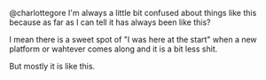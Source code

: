 @charlottegore I'm always a little bit confused about things like this because as far as I can tell it has always been like this?

I mean there is a sweet spot of "I was here at the start" when a new platform or wahtever comes along and it is a bit less shit.

But mostly it is like this.